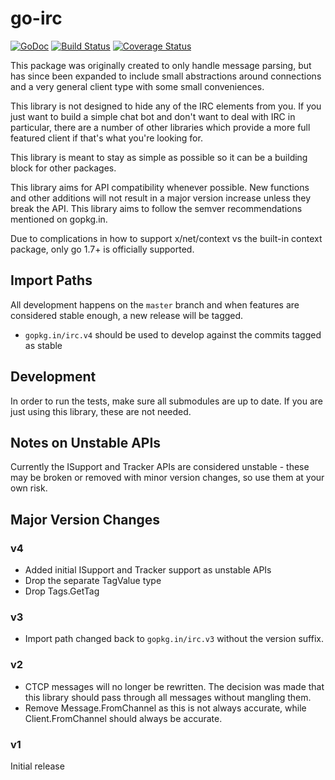 # go-irc

[![GoDoc](https://img.shields.io/badge/doc-GoDoc-blue.svg)](https://godoc.org/github.com/go-irc/irc)
[![Build Status](https://img.shields.io/github/workflow/status/go-irc/irc/CI.svg)](https://github.com/go-irc/irc/actions)
[![Coverage Status](https://img.shields.io/coveralls/go-irc/irc.svg)](https://coveralls.io/github/go-irc/irc?branch=master)

This package was originally created to only handle message parsing,
but has since been expanded to include small abstractions around
connections and a very general client type with some small
conveniences.

This library is not designed to hide any of the IRC elements from
you. If you just want to build a simple chat bot and don't want to
deal with IRC in particular, there are a number of other libraries
which provide a more full featured client if that's what you're
looking for.

This library is meant to stay as simple as possible so it can be a
building block for other packages.

This library aims for API compatibility whenever possible. New
functions and other additions will not result in a major version
increase unless they break the API. This library aims to follow
the semver recommendations mentioned on gopkg.in.

Due to complications in how to support x/net/context vs the built-in context
package, only go 1.7+ is officially supported.

## Import Paths

All development happens on the `master` branch and when features are
considered stable enough, a new release will be tagged.

* `gopkg.in/irc.v4` should be used to develop against the commits
  tagged as stable

## Development

In order to run the tests, make sure all submodules are up to date. If you are
just using this library, these are not needed.

## Notes on Unstable APIs

Currently the ISupport and Tracker APIs are considered unstable - these may be
broken or removed with minor version changes, so use them at your own risk.

## Major Version Changes

### v4

- Added initial ISupport and Tracker support as unstable APIs
- Drop the separate TagValue type
- Drop Tags.GetTag

### v3

- Import path changed back to `gopkg.in/irc.v3` without the version suffix.

### v2

- CTCP messages will no longer be rewritten. The decision was made that this
  library should pass through all messages without mangling them.
- Remove Message.FromChannel as this is not always accurate, while
  Client.FromChannel should always be accurate.

### v1

Initial release
